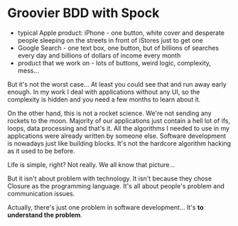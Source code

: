 # Groovier BDD with Spock

* typical Apple product: iPhone - one button, white cover and desperate people
 sleeping on the streets in front of iStores just to get one
* Google Search - one text box, one button, but of billions of searches every
 day and billions of dollars of income every month
* product that we work on - lots of buttons, weird logic, complexity, mess...

But it's not the worst case...
At least you could see that and run away early enough.
In my work I deal with applications without any UI, so the complexity is hidden
and you need a few months to learn about it.

On the other hand, this is not a rocket science.
We're not sending any rockets to the moon.
Majority of our applications just contain a hell lot of ifs, loops,
data processing and that's it.
All the algorithms I needed to use in my applications were already written by
someone else.
Software development is nowadays just like building blocks.
It's not the hardcore algorithm hacking as it used to be before.

Life is simple, right? Not really. We all know that picture...

But it isn't about problem with technology.
It isn't because they chose Closure as the programming language.
It's all about people's problem and communication issues.

Actually, there's just one problem in software development...
It's **to understand the problem**.
